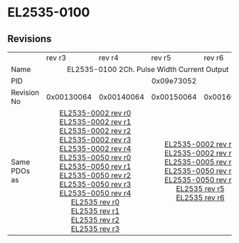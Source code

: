 # EL2535-0100

## Revisions
<table>
<tr>
<td></td>
<td>rev r3</td>
<td>rev r4</td>
<td>rev r5</td>
<td>rev r6</td>
<td>rev r7</td>
</tr>
<tr>
<td>Name</td>
<td colspan=5 align="center">EL2535-0100 2Ch. Pulse Width Current Output (24V, 100 mA)</td>
</tr>
<tr>
<td>PID</td>
<td colspan=5 align="center">0x09e73052</td>
</tr>
<tr>
<td>Revision No</td>
<td>0x00130064</td>
<td>0x00140064</td>
<td>0x00150064</td>
<td>0x00160064</td>
<td>0x00170064</td>
</tr>
<tr>
<td>Same PDOs as</td>
<td colspan=2 align="center"><a href="EL2535-0002.md">EL2535-0002 rev r0</a><br/><a href="EL2535-0002.md">EL2535-0002 rev r1</a><br/><a href="EL2535-0002.md">EL2535-0002 rev r2</a><br/><a href="EL2535-0002.md">EL2535-0002 rev r3</a><br/><a href="EL2535-0002.md">EL2535-0002 rev r4</a><br/><a href="EL2535-0050.md">EL2535-0050 rev r0</a><br/><a href="EL2535-0050.md">EL2535-0050 rev r1</a><br/><a href="EL2535-0050.md">EL2535-0050 rev r2</a><br/><a href="EL2535-0050.md">EL2535-0050 rev r3</a><br/><a href="EL2535-0050.md">EL2535-0050 rev r4</a><br/><a href="EL2535.md">EL2535 rev r0</a><br/><a href="EL2535.md">EL2535 rev r1</a><br/><a href="EL2535.md">EL2535 rev r2</a><br/><a href="EL2535.md">EL2535 rev r3</a></td>
<td colspan=2 align="center"><a href="EL2535-0002.md">EL2535-0002 rev r5</a><br/><a href="EL2535-0002.md">EL2535-0002 rev r6</a><br/><a href="EL2535-0005.md">EL2535-0005 rev r6</a><br/><a href="EL2535-0050.md">EL2535-0050 rev r5</a><br/><a href="EL2535-0050.md">EL2535-0050 rev r6</a><br/><a href="EL2535.md">EL2535 rev r5</a><br/><a href="EL2535.md">EL2535 rev r6</a></td>
<td><a href="EL2535-0002.md">EL2535-0002 rev r7</a><br/><a href="EL2535-0005.md">EL2535-0005 rev r7</a><br/><a href="EL2535-0050.md">EL2535-0050 rev r7</a><br/><a href="EL2535.md">EL2535 rev r7</a></td>
</tr>
</table>
